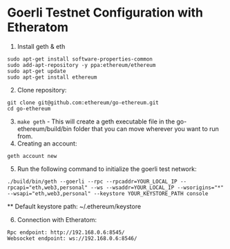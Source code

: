 # Goerli Testnet Configuration with Etheratom
  1. Install geth & eth
```
sudo apt-get install software-properties-common
sudo add-apt-repository -y ppa:ethereum/ethereum
sudo apt-get update
sudo apt-get install ethereum
```           
  2. Clone repository:
```
git clone git@github.com:ethereum/go-ethereum.git
cd go-ethereum
```

  3. `make geth` - This will create a geth  executable file in the go-ethereum/build/bin folder that you can move wherever you want to run from.
  4. Creating an account:
```
geth account new
```
  5. Run the following command to initialize the goerli test network:
```
./build/bin/geth --goerli --rpc --rpcaddr=YOUR_LOCAL_IP --rpcapi="eth,web3,personal" --ws --wsaddr=YOUR_LOCAL_IP --wsorigins="*" --wsapi="eth,web3,personal" --keystore YOUR_KEYSTORE_PATH console
```
** Default keystore path: ~/.ethereum/keystore


6. Connection with Etheratom:
```
Rpc endpoint: http://192.168.0.6:8545/
Websocket endpoint: ws://192.168.0.6:8546/
```
